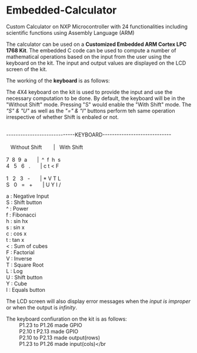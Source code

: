 # Embedded-Calculator
Custom Calculator on NXP Microcontroller with 24 functionalities including scientific functions using Assembly Language (ARM)

The calculator can be used on a **Customized Embedded ARM Cortex LPC 1768 Kit**. The embedded C code can be used to compute a number of mathematical operations based on the input from the user using the keyboard on the kit. The input and output values are displayed on the LCD screen of the kit. 

The working of the **keyboard** is as follows:</br>

The 4X4 keyboard on the kit is used to provide the input and use the necessary computation to be done. By default, the keyboard will be in the "Without Shift" mode. Pressing "S" would enable the "With Shift" mode. The _"S" & "U"_ as well as the _"=" & "I"_ buttons perform teh same operation irrespective of whether Shift is enbaled or not.</br></br>  


-----------------------------KEYBOARD-----------------------------</br>
</br>
&nbsp;&nbsp;&nbsp;Without Shift&nbsp;&nbsp;&nbsp;&nbsp;&nbsp;&nbsp;&nbsp;&nbsp;|&nbsp;&nbsp;&nbsp;With Shift&nbsp;&nbsp;&nbsp;&nbsp;&nbsp;&nbsp;&nbsp;&nbsp;</br>
</br>
7&nbsp;&nbsp;8&nbsp;&nbsp;9&nbsp;&nbsp;a&nbsp;&nbsp;&nbsp;&nbsp;&nbsp;&nbsp;	|&nbsp;&nbsp;^&nbsp;&nbsp;f&nbsp;&nbsp;h&nbsp;&nbsp;s</br>
4&nbsp;&nbsp;	5	&nbsp;&nbsp;6	&nbsp;&nbsp;.&nbsp;&nbsp;&nbsp;&nbsp;&nbsp;&nbsp;	|   	c   	t   	<   	F</br>	
1	&nbsp;&nbsp;2	&nbsp;&nbsp;3	&nbsp;&nbsp;-&nbsp;&nbsp;	&nbsp;&nbsp;&nbsp;&nbsp;|   	*   	V   	T   	L</br>
S	&nbsp;&nbsp;0	&nbsp;&nbsp;=&nbsp;&nbsp;	+	&nbsp;&nbsp;&nbsp;&nbsp;&nbsp;&nbsp;|	U   	Y   	I   	/</br>


a : Negative Input</br>
S : Shift button</br>
^ : Power</br>
f : Fibonacci</br>
h : sin hx</br>
s : sin x</br>
c : cos x</br>
t : tan x</br>
< : Sum of cubes</br>
F : Factorial </br>
V : Inverse</br>
T : Square Root</br>
L : Log</br>
U : Shift button</br>
Y : Cube</br>
I : Equals button</br>

The LCD screen will also display error messages when the *input is improper* or when the output is *infinity*.</br>

The keyboard confiuration on the kit is as follows:</br>
&nbsp;&nbsp;&nbsp;&nbsp;&nbsp;&nbsp;&nbsp;&nbsp;	P1.23 to P1.26 made GPIO</br>
&nbsp;&nbsp;&nbsp;&nbsp;&nbsp;&nbsp;&nbsp;&nbsp;	P2.10 t P2.13 made GPIO</br>
&nbsp;&nbsp;&nbsp;&nbsp;&nbsp;&nbsp;&nbsp;&nbsp;	P2.10 to P2.13 made output(rows)</br>
&nbsp;&nbsp;&nbsp;&nbsp;&nbsp;&nbsp;&nbsp;&nbsp;	P1.23 to P1.26 made input(cols)</br


